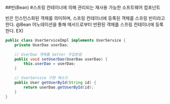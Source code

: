 ##빈(Bean) 
#스프링 컨테이너에 의해 관리되는 재사용 가능한 소프트웨어 컴포넌트

빈은 인스턴스화된 객체를 의미하며, 스프링 컨테이너에 등록된 객체를 스프링 빈이라고 한다.
@Bean 어노테이션을 통해 메서드로부터 반환된 객체를 스프링 컨테이너에 등록한다.
EX)
```Java
public class UserServiceImpl implements UserService {
    private UserDao userDao;
    
    // UserDao 객체를 Setter 주입받음
    public void setUserDao(UserDao userDao) {
        this.userDao = userDao;
    }
    
    // UserService 구현 메소드
    public User getUserById(String id) {
        return userDao.getUserById(id);
    }
}
```
